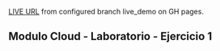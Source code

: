 [LIVE URL](https://marpri-17.github.io/lemoncode_cloud_manual/)
from configured branch live_demo on GH pages.

## Modulo Cloud - Laboratorio - Ejercicio 1
